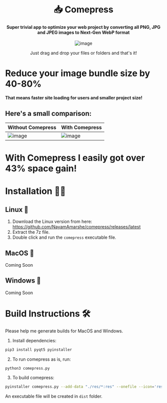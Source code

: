 <div align="center">
  
# 📥 Comepress
  #### Super trivial app to optimize your web project by converting all PNG, JPG and JPEG images to Next-Gen WebP format
![image](https://user-images.githubusercontent.com/25067102/185523884-85b1731c-c4c7-4b90-bf39-c1eab6107a54.png)

  Just drag and drop your files or folders and that's it!
</div>

# Reduce your image bundle size by 40-80%
#### That means faster site loading for users and smaller project size! 

## Here's a small comparison:
| Without Comepress | With Comepress |
|-------------------|----------------|
|![image](https://user-images.githubusercontent.com/25067102/185750498-91c1bf0a-d094-4caf-9eda-5054a5c990dc.png)|![image](https://user-images.githubusercontent.com/25067102/185750604-d87f63e4-37da-4f36-91b8-717aaffd48b9.png)|
# With Comepress I easily got over 43% space gain!

# Installation 👨‍💻

## Linux 🐧

1. Download the Linux version from here: https://github.com/NayamAmarshe/comepress/releases/latest
2. Extract the 7z file.
3. Double click and run the `comepress` executable file.

## MacOS 🍎

Coming Soon

## Windows 🐌

Coming Soon

# Build Instructions 🛠

Please help me generate builds for MacOS and Windows. 

1. Install dependencies: 
```bash
pip3 install pyqt5 pyinstaller
```
2. To run comepress as is, run: 
```bash
python3 comepress.py
```
3. To build comepress: 
```bash
pyinstaller comepress.py --add-data "./res/*:res" --onefile --icon='res/inbox_tray_3d.ico' --windowed
```

An executable file will be created in `dist` folder.
